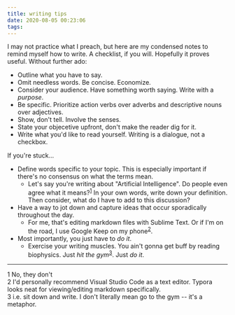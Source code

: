 ```yaml
---
title: writing tips
date: 2020-08-05 00:23:06
tags:
---
```


I may not practice what I preach, but here are my condensed notes to remind myself how to write. A checklist, if you will. Hopefully it proves useful. Without further ado:

* Outline what you have to say.
* Omit needless words. Be concise. Economize.
* Consider your audience. Have something worth saying. Write with a _purpose_.
* Be specific. Prioritize action verbs over adverbs and descriptive nouns over adjectives.
* Show, don't tell. Involve the senses.
* State your objecetive upfront, don't make the reader dig for it.
* Write what you'd like to read yourself. Writing is a dialogue, not a checkbox.

If you're stuck...

* Define words specific to your topic. This is especially important if there's no consensus on what the terms mean.
  * Let's say you're writing about "Artificial Intelligence". Do people even agree what it means?<sup>[1](#note1)</sup> In your own words, write down your definition. Then consider, what do I have to add to this discussion?
* Have a way to jot down and capture ideas that occur sporadically throughout the day.
  * For me, that's editing markdown files with Sublime Text. Or if I'm on the road, I use Google Keep on my phone<sup>[2](#note2)</sup>.
* Most importantly, you just have to _do it_.
  * Exercise your writing muscles. You ain't gonna get buff by reading biophysics. Just _hit the gym_<sup>[3](#note3)</sup>. Just _do it_.

---

<div class="sub">
  <div><a name="note1">1</a> No, they don't</div>
  <div><a name="note2">2</a> I'd personally recommend Visual Studio Code as a text editor. Typora looks neat for viewing/editing markdown specifically.</div>
  <div><a name="note3">3</a> i.e. sit down and write. I don't literally mean go to the gym -- it's a metaphor.</div>
</div>
